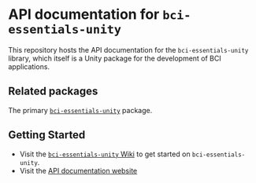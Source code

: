 # API documentation for `bci-essentials-unity`
This repository hosts the API documentation for the `bci-essentials-unity` library, which itself is a Unity package for the development of BCI applications.

## Related packages
The primary [`bci-essentials-unity`](https://www.github.com/kirtonBCIlab/bci-essentials-unity) package.

## Getting Started
- Visit the [`bci-essentials-unity` Wiki](https://github.com/kirtonBCIlab/bci-essentials-unity/wiki) to get started on `bci-essentials-unity`.
- Visit the [API documentation website](https://kirtonbcilab.github.io/APIdocs-for-bci-essentials-unity)
